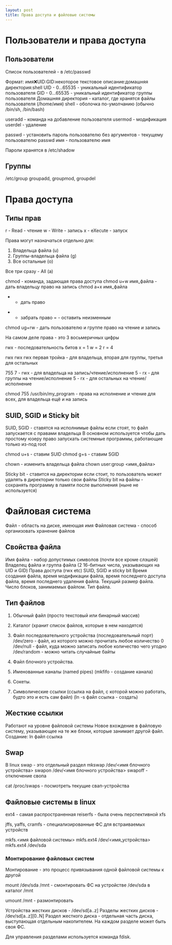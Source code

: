 ```yaml
---
layout: post
title: Права доступа и файловые системы
---
```


# Пользователи и права доступа
## Пользователи
Список пользователей - в /etc/passwd

Формат:
имя:x:UID:GID:некоторое текстовое описание:домашняя директория:shell
UID - 0...65535 - уникальный идентификатор пользователя
GID - 0...65535 - уникальный идентификатор группы пользователя
Домашняя директория - каталог, где хранятся файлы пользователя
(/home/имя)
shell - оболочка по-умолчанию (обычно /bin/sh, /bin/bash)

useradd - команда на добавление пользователя
usermod - модификация
userdel - удаление

passwd - установить пароль пользователю
без аргументов - текущему пользователю
passwd имя - пользователю имя

Пароли хранятся в /etc/shadow

## Группы
/etc/group
groupadd, groupmod, groupdel

# Права доступа

## Типы прав
r - Read - чтение
w - Write - запись
x - eXecute - запуск

Права могут назначаться отдельно для:
1. Владельца файла (u)
2. Группы-владельца файла (g)
3. Все остальные (o)

Все три сразу - All (a)

chmod - команда, задающая права доступа
chmod u+w имя_файла - дать владельцу право на запись
chmod a+x имя_файла

+ - дать право
- - забрать право
= - оставить неизменным

chmod ug+rw - дать пользователю и группе право на чтение и запись

На самом деле права - это 3 восьмеричных цифры

rwx - последовательность битов
x = 1
w = 2
r = 4

rwx rwx rwx
первая тройка - для владельца, вторая для группы, третья для остальных

755
7 - rwx - для владельца на запись/чтение/исполнение
5 - rx - для группы на чтение/исполнение
5 - rx - для остальных на чтение/исполнение

chmod 755 /usr/bin/my_program - права на исполнение и чтение для всех,
  для владельца ещё и на запись
  
## SUID, SGID и Sticky bit
SUID, SGID - ставятся на исполнимые файлы
если стоят, то файл запускается с правами владельца
В основном используется чтобы дать простому юзеру право запускать
системные программы, работающие только из-под root

chmod u+s - ставим SUID
chmod g+s - ставим SGID

chown - изменить владельца файла
chown user:group <имя_файла>

Sticky bit - ставится на директории
если стоит, то пользователь может удалять в директории только свои
файлы
Sticky bit на файлы - сохранять программу в памяти после выполнения
  (ныне не используется)

# Файловая система
Файл - область на диске, имеющая имя
Файловая система - способ организовать хранение файлов

## Свойства файла
Имя файла - набор допустимых символов (почти все кроме слэшей)
Владелец файла и группа файла (2 16-битных числа, указывающих на 
  UID и GID)
Права доступа (rwx etc)
SUID, SGID и sticky bit
Время создания файла, время модификации файла, 
время последнего доступа файла, время последнего удаления файла.
Текущий размер файла.
Число блоков, занимаемых файлом.
Тип файла.

## Тип файлов
1. Обычный файл (просто текстовый или бинарный массив)
2. Каталог (хранит список файлов, которые в нем находятся)
3. Файл последовательного устройства (последовательный порт)
  /dev/zero - файл, из которого можно прочитать любое количество 0
  /dev/null - файл, куда можно записать любое количество чего угодно
  /dev/random - можно читать случайные байты

4. Файл блочного устройства.
5. Именованные каналы (named pipes) (mkfifo - создание канала)
6. Сокеты.
7. Символические ссылки (ссылка на файл, с которой можно работать,
   будто это и есть сам файл) (ln -s файл ссылка - создать)

## Жесткие ссылки
Работают на уровне файловой системы
Новое вхождение в файловую систему, указывающее на те же блоки,
которые занимает другой файл.
Создание: ln файл ссылка

## Swap
В linux swap - это отдельный раздел
mkswap /dev/<имя блочного устройства>
swapon /dev/<имя блочного устройства>
swapoff - отключение свопа

cat /proc/swaps - посмотреть текущие свап-устройства

## Файловые системы в linux
ext4 - самая распространенная
reiserfs - была очень перспективной
xfs

jffs, yaffs, cramfs - специализированные ФС для встраиваемых 
  устройств

mkfs.<имя файловой системы>
mkfs.ext4 /dev/<имя_устройства>
mkfs.ext4 /dev/sda

### Монтирование файловых систем
Монтирование - это процесс привязывания одной файловой системы
  к другой
  
mount /dev/sda /mnt - смонтировать ФС на устройстве /dev/sda
  в каталог /mnt
  
umount /mnt - размонтировать

Устройства жестких дисков - /dev/sd[a..z]
Разделы жестких дисков - /dev/sd[a..z][0..N]
Раздел жесткого диска - отдельная часть диска, выступающая
  отдельным накопителем. На каждом разделе может быть своя ФС.

Для управления разделами используется команда fdisk.
